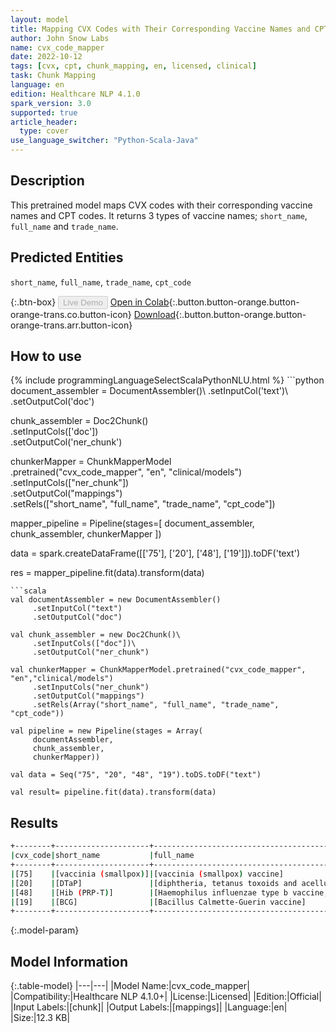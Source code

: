 ```yaml
---
layout: model
title: Mapping CVX Codes with Their Corresponding Vaccine Names and CPT Codes.
author: John Snow Labs
name: cvx_code_mapper
date: 2022-10-12
tags: [cvx, cpt, chunk_mapping, en, licensed, clinical]
task: Chunk Mapping
language: en
edition: Healthcare NLP 4.1.0
spark_version: 3.0
supported: true
article_header:
  type: cover
use_language_switcher: "Python-Scala-Java"
---
```


## Description

This pretrained model maps CVX codes with their corresponding vaccine names and CPT codes. It returns 3 types of vaccine names; `short_name`, `full_name` and `trade_name`.

## Predicted Entities

`short_name`, `full_name`, `trade_name`, `cpt_code`

{:.btn-box}
<button class="button button-orange" disabled>Live Demo</button>
[Open in Colab](https://colab.research.google.com/github/JohnSnowLabs/spark-nlp-workshop/blob/master/tutorials/Certification_Trainings/Healthcare/26.Chunk_Mapping.ipynb){:.button.button-orange.button-orange-trans.co.button-icon}
[Download](https://s3.amazonaws.com/auxdata.johnsnowlabs.com/clinical/models/cvx_code_mapper_en_4.1.0_3.0_1665598034618.zip){:.button.button-orange.button-orange-trans.arr.button-icon}

## How to use



<div class="tabs-box" markdown="1">
{% include programmingLanguageSelectScalaPythonNLU.html %}
```python
document_assembler = DocumentAssembler()\
      .setInputCol('text')\
      .setOutputCol('doc')

chunk_assembler = Doc2Chunk()\
      .setInputCols(['doc'])\
      .setOutputCol('ner_chunk')
 
chunkerMapper = ChunkMapperModel\
    .pretrained("cvx_code_mapper", "en", "clinical/models")\
    .setInputCols(["ner_chunk"])\
    .setOutputCol("mappings")\
    .setRels(["short_name", "full_name", "trade_name", "cpt_code"])


mapper_pipeline = Pipeline(stages=[
    document_assembler,
    chunk_assembler,
    chunkerMapper
])

data = spark.createDataFrame([['75'], ['20'], ['48'], ['19']]).toDF('text')

res = mapper_pipeline.fit(data).transform(data)
```
```scala
val documentAssembler = new DocumentAssembler()
     .setInputCol("text")
     .setOutputCol("doc")

val chunk_assembler = new Doc2Chunk()\
     .setInputCols(["doc"])\
     .setOutputCol("ner_chunk")

val chunkerMapper = ChunkMapperModel.pretrained("cvx_code_mapper", "en","clinical/models")
     .setInputCols("ner_chunk")
     .setOutputCol("mappings")
     .setRels(Array("short_name", "full_name", "trade_name", "cpt_code"))

val pipeline = new Pipeline(stages = Array(
     documentAssembler,
     chunk_assembler,
     chunkerMapper))

val data = Seq("75", "20", "48", "19").toDS.toDF("text")

val result= pipeline.fit(data).transform(data)
```
</div>

## Results

```bash
+--------+---------------------+-------------------------------------------------------------+------------+--------+
|cvx_code|short_name           |full_name                                                    |trade_name  |cpt_code|
+--------+---------------------+-------------------------------------------------------------+------------+--------+
|[75]    |[vaccinia (smallpox)]|[vaccinia (smallpox) vaccine]                                |[DRYVAX]    |[90622] |
|[20]    |[DTaP]               |[diphtheria, tetanus toxoids and acellular pertussis vaccine]|[ACEL-IMUNE]|[90700] |
|[48]    |[Hib (PRP-T)]        |[Haemophilus influenzae type b vaccine, PRP-T conjugate]     |[ACTHIB]    |[90648] |
|[19]    |[BCG]                |[Bacillus Calmette-Guerin vaccine]                           |[MYCOBAX]   |[90585] |
+--------+---------------------+-------------------------------------------------------------+------------+--------+
```

{:.model-param}
## Model Information

{:.table-model}
|---|---|
|Model Name:|cvx_code_mapper|
|Compatibility:|Healthcare NLP 4.1.0+|
|License:|Licensed|
|Edition:|Official|
|Input Labels:|[chunk]|
|Output Labels:|[mappings]|
|Language:|en|
|Size:|12.3 KB|
